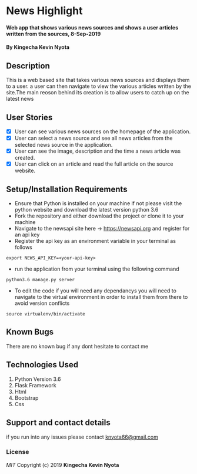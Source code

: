 # News Highlight
#### Web app that shows various news sources and shows a user articles written from the sources, 8-Sep-2019
#### By **Kingecha Kevin Nyota**
## Description
This is a web based site that takes various news sources and displays them to a user. a user can then navigate to view the various articles written by the site.The main reoson behind its creation is to allow users to catch up on the latest news
## User Stories
- [x] User can see various news sources on the homepage of the application.
- [x] User can select a news source and see all news articles from the selected news source in the application.
- [x] User can see the image, description and the time a news article was created.
- [x] User can click on an article and read the full article on the source website.  

## Setup/Installation Requirements
* Ensure that Python is installed on your machine if not please visit the python website and download the latest version python 3.6
* Fork the repository and either download the project or clone it to your machine
* Navigate to the newsapi site here -> https://newsapi.org and register for an api key
* Register the api key as an environment variable in your terminal as follows
```
export NEWS_API_KEY=<your-api-key>
```
* run the application from your terminal using the following command
```
python3.6 manage.py server
```
* To edit the code if you will need any dependancys you will need to navigate to the virtual environment in order to install them from there to avoid version conflicts
```
source virtualenv/bin/activate
```
## Known Bugs
There are no known bug if any dont hesitate to contact me
## Technologies Used
1. Python Version 3.6
2. Flask Framework
3. Html
4. Bootstrap
5. Css
## Support and contact details
if you run into any issues please contact knyota66@gmail.com
### License
*MIT*
Copyright (c) 2019 **Kingecha Kevin Nyota**